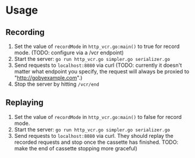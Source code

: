 # Usage
## Recording
1. Set the value of `recordMode` in `http_vcr.go:main()` to true for record mode. (TODO: configure via a /vcr endpoint)
2. Start the server: `go run http_vcr.go simpler.go serializer.go`
3. Send requests to `localhost:8080` via curl (TODO: currently it doesn't matter what endpoint you specify, the request will always be proxied to "http://gobyexample.com".)
4. Stop the server by hitting `/vcr/end`

## Replaying
1. Set the value of `recordMode` in `http_vcr.go:main()` to false for record mode.
2. Start the server: `go run http_vcr.go simpler.go serializer.go`
3. Send requests to `localhost:8080` via curl. They should replay the recorded requests and stop once the cassette has finished. TODO: make the end of cassette stopping more graceful)